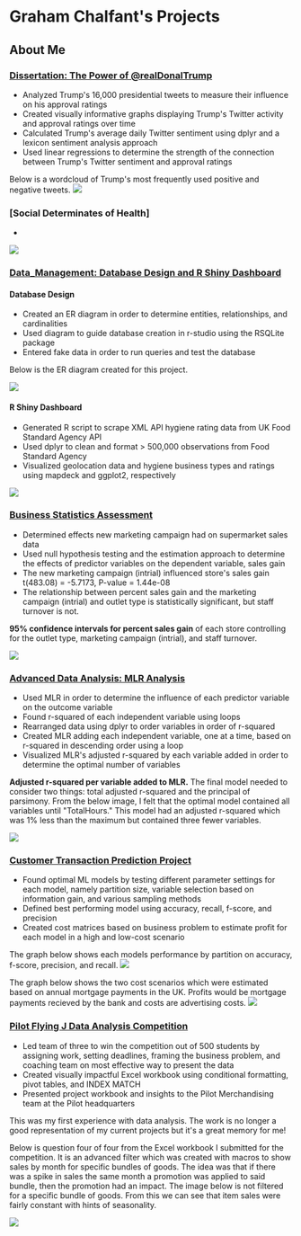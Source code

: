 # Graham Chalfant's Projects

## About Me


### [Dissertation: The Power of @realDonalTrump](https://github.com/GrahamChalfant/Dissertation_Power_Of_realDonalTrump)

- Analyzed Trump's 16,000 presidential tweets to measure their influence on his approval ratings
- Created visually informative graphs displaying Trump's Twitter activity and approval ratings over time 
- Calculated Trump's average daily Twitter sentiment using dplyr and a lexicon sentiment analysis approach 
- Used linear regressions to determine the strength of the connection between Trump's Twitter sentiment and approval ratings 

Below is a wordcloud of Trump's most frequently used positive and negative tweets. 
![](/images/wordcloud_trump_twitter_sentiment.png)

### [Social Determinates of Health]
-


![](/images/average_cost_by_gender_and_age_group.png)




### [Data_Management: Database Design and R Shiny Dashboard](https://github.com/GrahamChalfant/Data_Management_Project)

#### Database Design
- Created an ER diagram in order to determine entities, relationships, and cardinalities 
- Used diagram to guide database creation in r-studio using the RSQLite package
- Entered fake data in order to run queries and test the database 

Below is the ER diagram created for this project. 

![](/images/ER_diagram.png)

#### R Shiny Dashboard
- Generated R script to scrape XML API hygiene rating data from UK Food Standard Agency API
- Used dplyr to clean and format > 500,000 observations from Food Standard Agency  
- Visualized geolocation data and hygiene business types and ratings using mapdeck and ggplot2, respectively

![](/images/shiny_dash_final.png)

### [Business Statistics Assessment](https://github.com/GrahamChalfant/Business_Statistics)
- Determined effects new marketing campaign had on supermarket sales data 
- Used null hypothesis testing and the estimation approach to determine the effects of predictor variables on the dependent variable, sales gain 
- The new marketing campaign (intrial) influenced store's sales gain t(483.08) = -5.7173, P-value = 1.44e-08
- The relationship between percent sales gain and the marketing campaign (intrial) and outlet type is statistically significant, but staff turnover is not.   

**95% confidence intervals for percent sales gain** of each store controlling for the outlet type, marketing campaign (intrial), and staff turnover.

![](/images/percent%20sales%20gain%20controlling%20for%20outlettype%20and%20staff%20turnover.png)

 
### [Advanced Data Analysis: MLR Analysis](https://github.com/GrahamChalfant/Advanced_Data_Analysis_Project)
- Used MLR in order to determine the influence of each predictor variable on the outcome variable
- Found r-squared of each independent variable using loops
- Rearranged data using dplyr to order variables in order of r-squared
- Created MLR adding each independent variable, one at a time, based on r-squared in descending order using a loop
- Visualized MLR's adjusted r-squared by each variable added in order to determine the optimal number of variables 

**Adjusted r-squared per variable added to MLR.** The final model needed to consider two things: total adjusted r-squared and the principal of parsimony. From the below image, I felt that the optimal model contained all variables until "TotalHours." This model had an adjusted r-squared which was 1% less than the maximum but contained three fewer variables. 

![](/images/multiple_lm_rsquared.png)

 
 
### [Customer Transaction Prediction Project](https://github.com/GrahamChalfant/Customer_Transaction_Prediction_Project)

- Found optimal ML models by testing different parameter settings for each model, namely partition size, variable selection based on information gain, and various sampling methods
- Defined best performing model using accuracy, recall, f-score, and precision
- Created cost matrices based on business problem to estimate profit for each model in a high and low-cost scenario 

The graph below shows each models performance by partition on accuracy, f-score, precision, and recall. 
![](/images/AIP_Model_Comparison.png)

The graph below shows the two cost scenarios which were estimated based on annual mortgage payments in the UK. Profits would be mortgage payments recieved by the bank and costs are advertising costs. 
![](/images/AIP_Confusion_Matrix_Costs.png)




### [Pilot Flying J Data Analysis Competition](https://github.com/GrahamChalfant/Data_Analysis_Competition_Pilot_Flying_J) 
- Led team of three to win the competition out of 500 students by assigning work, setting deadlines, framing the business problem, and coaching team on most effective way to present the data
- Created visually impactful Excel workbook using conditional formatting, pivot tables, and INDEX MATCH
- Presented project workbook and insights to the Pilot Merchandising team at the Pilot headquarters

This was my first experience with data analysis. The work is no longer a good representation of my current projects but it's a great memory for me!

Below is question four of four from the Excel workbook I submitted for the competition. It is an advanced filter which was created with macros to show sales by month for specific bundles of goods. The idea was that if there was a spike in sales the same month a promotion was applied to said bundle, then the promotion had an impact. The image below is not filtered for a specific bundle of goods. From this we can see that item sales were fairly constant with hints of seasonality. 

![](/images/pilot_flying_j_q4.png)


   








